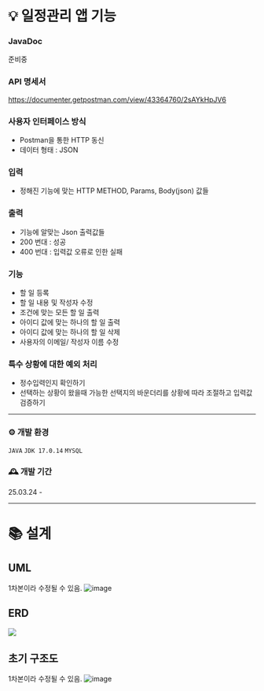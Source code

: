 # 💡 일정관리 앱 기능
  ### JavaDoc
  준비중

  ### API 명세서 
  https://documenter.getpostman.com/view/43364760/2sAYkHpJV6
  
  ### 사용자 인터페이스 방식
   - Postman을 통한 HTTP 동신
   - 데이터 형태 : JSON
     
  ### 입력
   - 정해진 기능에 맞는 HTTP METHOD, Params, Body(json) 값들

  ### 출력
  - 기능에 알맞는 Json 출력값들
  - 200 번대 : 성공
  - 400 번대 : 입력값 오류로 인한 실패

  ### 기능
  - 할 일 등록
  - 할 일 내용 및 작성자 수정
  - 조건에 맞는 모든 할 일 출력
  - 아이디 값에 맞는 하나의 할 일 출력
  - 아이디 값에 맞는 하나의 할 일 삭제
  - 사용자의 이메일/ 작성자 이름 수정

  ### 특수 상황에 대한 예외 처리
  - 정수입력인지 확인하기
  - 선택하는 상황이 왔을때 가능한 선택지의 바운더리를 상황에 따라 조절하고 입력값 검증하기

---

### ⚙️ 개발 환경
`JAVA`
`JDK 17.0.14`
`MYSQL`

### 🕰️ 개발 기간
25.03.24 -

---

# 📚 설계

## UML
1차본이라 수정될 수 있음.
![image](https://github.com/user-attachments/assets/ed983ad1-cbeb-4124-8208-f3243cb65530)

## ERD 
![](https://velog.velcdn.com/images/tofha054/post/e9ed1b68-21a2-4490-bb0d-d8af889ade16/image.png)


## 초기 구조도
1차본이라 수정될 수 있음.
![image](https://github.com/user-attachments/assets/f75e1c74-dd4f-4f77-ad37-5ad6906ca731)
